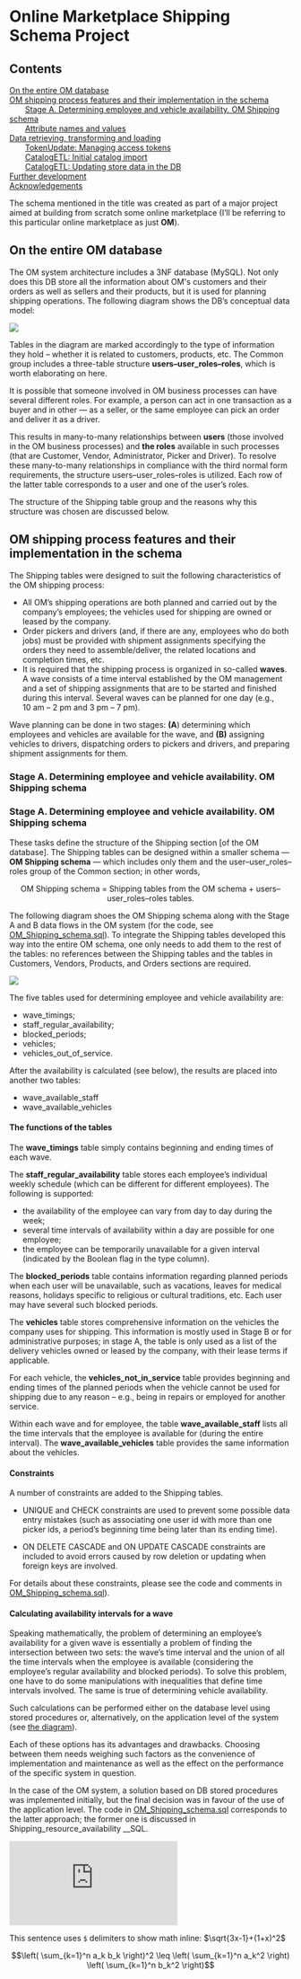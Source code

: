 
# Online Marketplace Shipping Schema Project

## Contents
[On the entire OM database](#EntireDB) <br /> 
[OM shipping process features and their implementation in the schema](#Shipping_features) <br />
  [Stage A. Determining employee and vehicle availability. OM Shipping schema](#string_structure) <br />
  [Attribute names and values](#naming) <br />
[Data retrieving, transforming and loading](#RTL) <br />
  [TokenUpdate: Managing access tokens](#tokens) <br />
  [CatalogETL: Initial catalog import](#initial_import) <br />
  [CatalogETL: Updating store data in the DB](#updating_data) <br />
[Further development](#further_development) <br />
[Acknowledgements](#acknowledgements) <br />

The schema mentioned in the title was created as part of a major project aimed at building from scratch some online marketplace (I’ll be referring to this particular online marketplace as just **OM**). 

<a name = "EntireDB"><h2>On the entire OM database</h2></a>

The OM system architecture includes a 3NF database (MySQL). Not only does this DB store all the information about OM's customers and their orders as well as sellers and their products, but it is used for planning shipping operations. 
The following diagram shows the DB’s conceptual data model:

![ ](https://github.com/AndreiMaikov/MVM_Shipping--SQL/blob/main/images/OM.svg)

Tables in the diagram are marked accordingly to the type of information they hold – whether it is related to customers, products, etc. The Common group includes a three-table structure **users&ndash;user_roles&ndash;roles**, which is worth elaborating on here.

It is possible that someone involved in OM business processes can have several different roles. For example, a person can act in one transaction as a buyer and in other &mdash; as a seller, or the same employee can pick an order and deliver it as a driver. 

This results in many-to-many relationships between **users** (those involved in the OM business processes) and **the roles** available in such processes (that are Customer, Vendor, Administrator, Picker and Driver). To resolve these many-to-many relationships in compliance with the third normal form requirements, the structure users&ndash;user_roles&ndash;roles is utilized. Each row of the latter table corresponds to a user and one of the user’s roles.

The structure of the Shipping table group and the reasons why this structure was chosen are discussed below.


<a name = "Shipping_features"><h2>OM shipping process features and their implementation in the schema</h2></a>

The Shipping tables were designed to suit the following characteristics of the OM shipping process:

- All OM’s shipping operations are both planned and carried out by the company’s employees; the vehicles used for shipping are owned or leased by the company.
- Order pickers and drivers (and, if there are any, employees who do both jobs) must be provided with shipment assignments specifying the orders they need to assemble/deliver, the related locations and  completion times, etc.
- It is required that the shipping process is organized in so-called **waves**. A wave consists of a time interval established by the OM management and a set of shipping assignments that are to be started and finished during this interval. Several waves can be planned for one day (e.g., 10&nbsp;am&nbsp;&ndash;&nbsp;2&nbsp;pm and 3&nbsp;pm&nbsp;&ndash;&nbsp;7&nbsp;pm).

Wave planning can be done in two stages: 
    **(A**)&nbsp;determining which employees and vehicles are available for the wave, and
    **(B)**&nbsp;assigning vehicles to drivers, dispatching  orders to pickers and drivers, and preparing shipment assignments for them.
    
    

### Stage A. Determining employee and vehicle availability. OM Shipping schema
<a name = "Determining_availability"><h3>Stage A. Determining employee and vehicle availability. OM Shipping schema</h3></a>

These tasks define the structure of the Shipping section [of the OM database]. The Shipping tables can be designed within a smaller schema &mdash; **OM Shipping schema**&nbsp;&mdash; which includes only them and the user–user_roles–roles group of the Common section; in other words,
<p align = "center">
   OM Shipping schema =  Shipping tables from the OM schema + users&ndash;user_roles&ndash;roles tables.
</p>

The following diagram shoes the OM Shipping schema along with the Stage A and B data flows in the OM system (for the code, see
<a href="https://github.com/AndreiMaikov/MVM_Shipping--SQL/tree/main/src/OM_Shipping_schema.sql">OM_Shipping_schema.sql</a>).
To integrate the Shipping tables developed this way into the entire OM schema, one only needs to add them to the rest of the tables: no references between the Shipping tables and the tables in Customers, Vendors, Products, and Orders sections are required.



<a name = "OM_Shipping diagram">
	
![ ](https://github.com/AndreiMaikov/MVM_Shipping--SQL/blob/main/images/OM_Shipping.svg)
	
</a>

The five tables used for determining employee and vehicle availability are:
- wave_timings;
- staff_regular_availability;
- blocked_periods;
- vehicles;
- vehicles_out_of_service.

After the availability is calculated (see below), the results are placed into another two tables:
- wave_available_staff
- wave_available_vehicles

#### The functions of the tables

The **wave_timings** table simply contains beginning and ending times of each wave.

The **staff_regular_availability** table stores each employee’s individual weekly schedule (which can be different for different employees).  The following is supported:
- the availability of the employee can vary from day to day during the week;
- several time intervals of availability within a day are possible for one employee;
- the employee can be temporarily unavailable for a given interval (indicated by the Boolean flag in the type column).

The **blocked_periods** table contains information regarding planned periods when each user will be unavailable, 
	such as vacations, leaves for medical reasons, 
	holidays specific to religious or cultural traditions, etc.
	Each user may have several such blocked periods.
	
The **vehicles** table stores comprehensive information on the vehicles the company uses for shipping. This information is mostly used in Stage B or for administrative purposes; in stage A, the table is only used as a list of the delivery vehicles owned or leased by the company, with their lease terms if applicable.

For each vehicle, the **vehicles_not_in_service** table provides beginning and ending times of the planned periods when the vehicle cannot be used for shipping due to any reason – e.g., being in repairs or employed for another service. 

Within each wave and for employee, the table **wave_available_staff** lists all the time intervals that the employee is available for (during the entire interval). The **wave_available_vehicles** table provides the same information about the vehicles.

#### Constraints

A number of constraints are added to the Shipping tables.

- UNIQUE and CHECK constraints are used to prevent some possible data entry mistakes (such as associating one user id with more than one picker ids, a period’s beginning time being later than its ending time). 

- ON DELETE CASCADE and ON UPDATE CASCADE constraints are included to avoid errors caused by row deletion or updating when foreign keys are involved. 

For details about these constraints, please see the code and comments in
<a href="https://github.com/AndreiMaikov/MVM_Shipping--SQL/tree/main/src/OM_Shipping_schema.sql">OM_Shipping_schema.sql</a>).

#### Calculating availability intervals for a wave

Speaking mathematically, the problem of determining an employee’s availability for a given wave is essentially a problem of finding the intersection between two sets: the wave’s time interval and the union of all the time intervals when the employee is available (considering the employee’s regular availability and blocked periods). To solve this problem, one have to do some manipulations with inequalities that define time intervals involved. The same is true of determining vehicle availability.

Such calculations can be performed either on the database level using stored procedures or, alternatively, on the application level of the system (see 
<a href = "#OM_Shipping diagram">the diagram</a>).

Each of these options has its advantages and drawbacks. Choosing between them needs weighing such factors as the convenience of implementation and maintenance as well as the effect on the performance of the specific system in question.

In the case of the OM system, a solution based on DB stored procedures was implemented initially, but the final decision was in favour of the use of the application level. The code in 
<a href="https://github.com/AndreiMaikov/MVM_Shipping--SQL/tree/main/src/OM_Shipping_schema.sql">OM_Shipping_schema.sql</a>
corresponds to the latter approach; the former one is discussed in Shipping_resource_availability __SQL.


![\Large x=\frac{-b\pm\sqrt{b^2-4ac}}{2a}](https://latex.codecogs.com/svg.latex?x%3D%5Cfrac%7B-b%5Cpm%5Csqrt%7Bb%5E2-4ac%7D%7D%7B2a%7D)

This sentence uses `$` delimiters to show math inline: $\sqrt{3x-1}+(1+x)^2$

$$\left( \sum_{k=1}^n a_k b_k \right)^2 \leq \left( \sum_{k=1}^n a_k^2 \right) \left( \sum_{k=1}^n b_k^2 \right)$$
